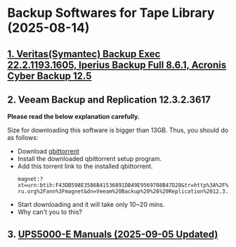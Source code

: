 # Backup Softwares for Tape Library (2025-08-14)

##  [1. Veritas(Symantec) Backup Exec 22.2.1193.1605, Iperius Backup Full 8.6.1, Acronis Cyber Backup 12.5](https://limewire.com/d/nAAa2#k2ZsPAqIdk)

## 2. Veeam Backup and Replication 12.3.2.3617
**Please read the below explanation carefully.**

Size for downloading this software is bigger than 13GB.
Thus, you should do as follows:
* Download [qbittorrent](https://sourceforge.net/projects/qbittorrent/files/qbittorrent-win32/qbittorrent-5.1.2/qbittorrent_5.1.2_x64_setup.exe/download)
* Install the downloaded qbittorrent setup program.
* Add this torrent link to the installed qbittorrent.
  ```
  magnet:?xt=urn:btih:F43DB598E3586B41536891DB49E9569708B47D28&tr=http%3A%2F%2Fbt2.t-ru.org%2Fann%3Fmagnet&dn=Veeam%20Backup%20%26%20Replication%2012.3.2.3617%20x64%20%5B2025%2C%20ENG%5D
  ```
* Start downloading and it will take only 10~20 mins.
* Why can't you to this?

## 3. [UPS5000-E Manuals (2025-09-05 Updated)](https://limewire.com/d/BmGl6#Ea1rwNT8Hx)



